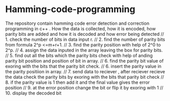 # Hamming-code-programming
The repository contain hamming code error detection and correction programming in c++ . How the data is collected, how it is encoded, how parity bits are added and how it is decoded and how error being detected
// 1. check the number of bits in data input r.
// 2. find the number of parity bits from formula 2^p <=m+r+1.
// 3. find the parity position with help of 2^0 to 2^p.
// 4. assign the data inputed in the array leaving the box for parity bits.
// 5. find out all the bits which the parity bits check with help of anding parity bit position and position of bit in array.
// 6. find the parity bit value of exoring with the bits that the parity bit check.
// 6. insert the parity value in the parity positiion in array.
// 7. send data to reciever , after reciever recieve the data check the parity bits by exoring with the bits that parity bit check
// 8. if the parity value is 1 then add it and the final value gives the error position
// 9. at the error position change the bit or flip it by exoring with 1
// 10. display the decoded bit
